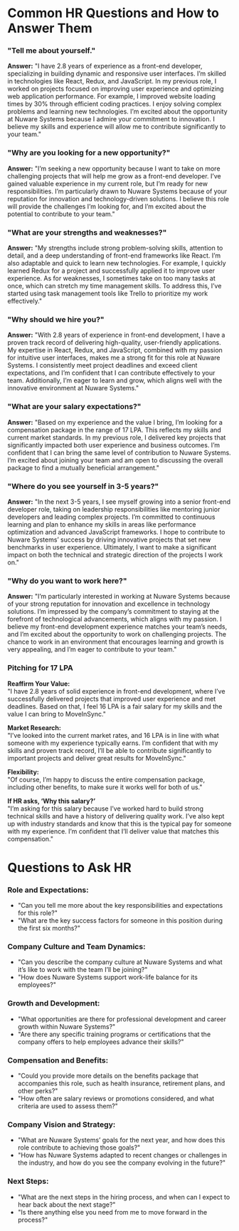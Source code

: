 # Common HR Questions and How to Answer Them

### "Tell me about yourself."

**Answer:**
"I have 2.8 years of experience as a front-end developer, specializing in building dynamic and responsive user interfaces. I’m skilled in technologies like React, Redux, and JavaScript. In my previous role, I worked on projects focused on improving user experience and optimizing web application performance. For example, I improved website loading times by 30% through efficient coding practices. I enjoy solving complex problems and learning new technologies. I’m excited about the opportunity at Nuware Systems because I admire your commitment to innovation. I believe my skills and experience will allow me to contribute significantly to your team."

### "Why are you looking for a new opportunity?"

**Answer:**
"I’m seeking a new opportunity because I want to take on more challenging projects that will help me grow as a front-end developer. I’ve gained valuable experience in my current role, but I’m ready for new responsibilities. I’m particularly drawn to Nuware Systems because of your reputation for innovation and technology-driven solutions. I believe this role will provide the challenges I’m looking for, and I’m excited about the potential to contribute to your team."

### "What are your strengths and weaknesses?"

**Answer:**
"My strengths include strong problem-solving skills, attention to detail, and a deep understanding of front-end frameworks like React. I’m also adaptable and quick to learn new technologies. For example, I quickly learned Redux for a project and successfully applied it to improve user experience. As for weaknesses, I sometimes take on too many tasks at once, which can stretch my time management skills. To address this, I’ve started using task management tools like Trello to prioritize my work effectively."

### "Why should we hire you?"

**Answer:**
"With 2.8 years of experience in front-end development, I have a proven track record of delivering high-quality, user-friendly applications. My expertise in React, Redux, and JavaScript, combined with my passion for intuitive user interfaces, makes me a strong fit for this role at Nuware Systems. I consistently meet project deadlines and exceed client expectations, and I’m confident that I can contribute effectively to your team. Additionally, I’m eager to learn and grow, which aligns well with the innovative environment at Nuware Systems."

### "What are your salary expectations?"

**Answer:**
"Based on my experience and the value I bring, I’m looking for a compensation package in the range of 17 LPA. This reflects my skills and current market standards. In my previous role, I delivered key projects that significantly impacted both user experience and business outcomes. I’m confident that I can bring the same level of contribution to Nuware Systems. I’m excited about joining your team and am open to discussing the overall package to find a mutually beneficial arrangement."

### "Where do you see yourself in 3-5 years?"

**Answer:**
"In the next 3-5 years, I see myself growing into a senior front-end developer role, taking on leadership responsibilities like mentoring junior developers and leading complex projects. I’m committed to continuous learning and plan to enhance my skills in areas like performance optimization and advanced JavaScript frameworks. I hope to contribute to Nuware Systems’ success by driving innovative projects that set new benchmarks in user experience. Ultimately, I want to make a significant impact on both the technical and strategic direction of the projects I work on."

### "Why do you want to work here?"

**Answer:**
"I’m particularly interested in working at Nuware Systems because of your strong reputation for innovation and excellence in technology solutions. I’m impressed by the company’s commitment to staying at the forefront of technological advancements, which aligns with my passion. I believe my front-end development experience matches your team’s needs, and I’m excited about the opportunity to work on challenging projects. The chance to work in an environment that encourages learning and growth is very appealing, and I’m eager to contribute to your team."

### Pitching for 17 LPA

**Reaffirm Your Value:**  
"I have 2.8 years of solid experience in front-end development, where I’ve successfully delivered projects that improved user experience and met deadlines. Based on that, I feel 16 LPA is a fair salary for my skills and the value I can bring to MoveInSync."

**Market Research:**  
"I’ve looked into the current market rates, and 16 LPA is in line with what someone with my experience typically earns. I’m confident that with my skills and proven track record, I’ll be able to contribute significantly to important projects and deliver great results for MoveInSync."

**Flexibility:**  
"Of course, I’m happy to discuss the entire compensation package, including other benefits, to make sure it works well for both of us."

**If HR asks, ‘Why this salary?’**  
"I’m asking for this salary because I’ve worked hard to build strong technical skills and have a history of delivering quality work. I’ve also kept up with industry standards and know that this is the typical pay for someone with my experience. I’m confident that I’ll deliver value that matches this compensation."

# Questions to Ask HR

### Role and Expectations:
- "Can you tell me more about the key responsibilities and expectations for this role?"
- "What are the key success factors for someone in this position during the first six months?"

### Company Culture and Team Dynamics:
- "Can you describe the company culture at Nuware Systems and what it’s like to work with the team I’ll be joining?"
- "How does Nuware Systems support work-life balance for its employees?"

### Growth and Development:
- "What opportunities are there for professional development and career growth within Nuware Systems?"
- "Are there any specific training programs or certifications that the company offers to help employees advance their skills?"

### Compensation and Benefits:
- "Could you provide more details on the benefits package that accompanies this role, such as health insurance, retirement plans, and other perks?"
- "How often are salary reviews or promotions considered, and what criteria are used to assess them?"

### Company Vision and Strategy:
- "What are Nuware Systems’ goals for the next year, and how does this role contribute to achieving those goals?"
- "How has Nuware Systems adapted to recent changes or challenges in the industry, and how do you see the company evolving in the future?"

### Next Steps:
- "What are the next steps in the hiring process, and when can I expect to hear back about the next stage?"
- "Is there anything else you need from me to move forward in the process?"
